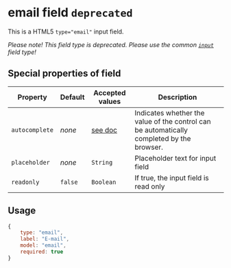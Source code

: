 # email field `deprecated`
This is a HTML5 `type="email"` input field.

_Please note! This field type is deprecated. Please use the common [`input`](input.md) field type!_

## Special properties of field
Property      | Default  | Accepted values | Description
------------- | -------- | --------------- | -----------
`autocomplete` | _none_   | [see doc](https://html.spec.whatwg.org/multipage/forms.html#autofill)        | Indicates whether the value of the control can be automatically completed by the browser.
`placeholder` | _none_   | `String` 	   | Placeholder text for input field
`readonly`    | `false`  | `Boolean` 	   | If true, the input field is read only


## Usage

```js
{
	type: "email",
	label: "E-mail",
	model: "email",
    required: true
}
```
